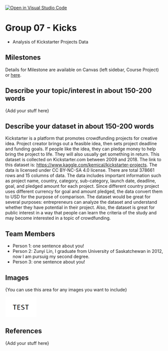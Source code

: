 [![Open in Visual Studio Code](https://classroom.github.com/assets/open-in-vscode-f059dc9a6f8d3a56e377f745f24479a46679e63a5d9fe6f495e02850cd0d8118.svg)](https://classroom.github.com/online_ide?assignment_repo_id=464456&assignment_repo_type=GroupAssignmentRepo)
# Group 07 - Kicks

- Analysis of Kickstarter Projects Data

## Milestones

Details for Milestone are available on Canvas (left sidebar, Course Project) or [here](https://firas.moosvi.com/courses/data301/project/milestone01.html).

## Describe your topic/interest in about 150-200 words

{Add your stuff here}

## Describe your dataset in about 150-200 words

Kickstarter is a platform that promotes crowdfunding projects for creative idea. Project creator brings out a feasible idea, then sets project deadline and funding goals. If people like the idea, they can pledge money to help bring the project to life. They will also usually get something in return. This dataset is collected on Kickstarter.com between 2009 and 2018. The link to this dataset is: https://www.kaggle.com/kemical/kickstarter-projects. The data is licensed under CC BY-NC-SA 4.0 license. There are total 378661 rows and 15 columns of data. The data includes important information such as project name, country, category, sub-category, launch date, deadline, goal, and pledged amount for each project. Since different country project uses different currency for goal and amount pledged, the data convert them to USD for the purpose of comparison. The dataset would be great for several purposes: entrepreneurs can analyze the dataset and understand whether they have potential in their project. Also, the dataset is great for public interest in a way that people can learn the criteria of the study and may become interested in a topic of crowdfunding.


## Team Members

- Person 1: one sentence about you!
- Person 2: Zunyi Lin, I graduate from University of Saskatchewan in 2012, now I am pursuig my second degree.
- Person 3: one sentence about you!

## Images

{You can use this area for any images you want to include}

<img src ="images/test.png" width="100px">

## References

{Add your stuff here}



